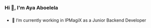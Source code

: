 ### Hi 👋, I'm Aya Aboelela
### 
- 🔭 I’m currently working in IPMagiX as a Junior Backend Developer
<!--
**aya-aboelela/aya-aboelela** is a ✨ _special_ ✨ repository because its `README.md` (this file) appears on your GitHub profile.

Here are some ideas to get you started:

- ⚡ Fun fact: 😇
